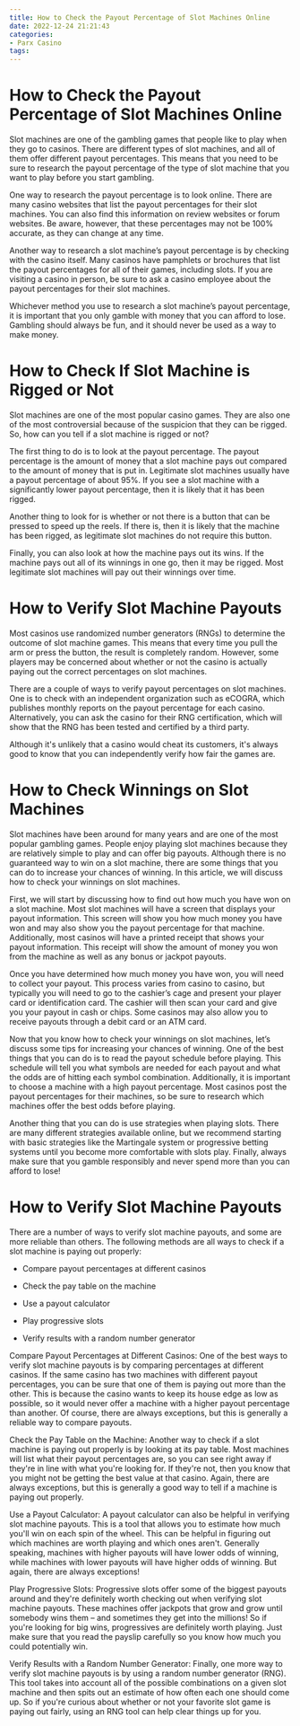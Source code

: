 ```yaml
---
title: How to Check the Payout Percentage of Slot Machines Online 
date: 2022-12-24 21:21:43
categories:
- Parx Casino
tags:
---
```



#  How to Check the Payout Percentage of Slot Machines Online 

Slot machines are one of the gambling games that people like to play when they go to casinos. There are different types of slot machines, and all of them offer different payout percentages. This means that you need to be sure to research the payout percentage of the type of slot machine that you want to play before you start gambling. 

One way to research the payout percentage is to look online. There are many casino websites that list the payout percentages for their slot machines. You can also find this information on review websites or forum websites. Be aware, however, that these percentages may not be 100% accurate, as they can change at any time. 

Another way to research a slot machine’s payout percentage is by checking with the casino itself. Many casinos have pamphlets or brochures that list the payout percentages for all of their games, including slots. If you are visiting a casino in person, be sure to ask a casino employee about the payout percentages for their slot machines. 

Whichever method you use to research a slot machine’s payout percentage, it is important that you only gamble with money that you can afford to lose. Gambling should always be fun, and it should never be used as a way to make money.

#  How to Check If Slot Machine is Rigged or Not 

Slot machines are one of the most popular casino games. They are also one of the most controversial because of the suspicion that they can be rigged. So, how can you tell if a slot machine is rigged or not?

The first thing to do is to look at the payout percentage. The payout percentage is the amount of money that a slot machine pays out compared to the amount of money that is put in. Legitimate slot machines usually have a payout percentage of about 95%. If you see a slot machine with a significantly lower payout percentage, then it is likely that it has been rigged.

Another thing to look for is whether or not there is a button that can be pressed to speed up the reels. If there is, then it is likely that the machine has been rigged, as legitimate slot machines do not require this button.

Finally, you can also look at how the machine pays out its wins. If the machine pays out all of its winnings in one go, then it may be rigged. Most legitimate slot machines will pay out their winnings over time.

#  How to Verify Slot Machine Payouts 
Most casinos use randomized number generators (RNGs) to determine the outcome of slot machine games. This means that every time you pull the arm or press the button, the result is completely random. However, some players may be concerned about whether or not the casino is actually paying out the correct percentages on slot machines. 

There are a couple of ways to verify payout percentages on slot machines. One is to check with an independent organization such as eCOGRA, which publishes monthly reports on the payout percentage for each casino. Alternatively, you can ask the casino for their RNG certification, which will show that the RNG has been tested and certified by a third party. 

Although it's unlikely that a casino would cheat its customers, it's always good to know that you can independently verify how fair the games are.

#  How to Check Winnings on Slot Machines 

Slot machines have been around for many years and are one of the most popular gambling games. People enjoy playing slot machines because they are relatively simple to play and can offer big payouts. Although there is no guaranteed way to win on a slot machine, there are some things that you can do to increase your chances of winning. In this article, we will discuss how to check your winnings on slot machines.

First, we will start by discussing how to find out how much you have won on a slot machine. Most slot machines will have a screen that displays your payout information. This screen will show you how much money you have won and may also show you the payout percentage for that machine. Additionally, most casinos will have a printed receipt that shows your payout information. This receipt will show the amount of money you won from the machine as well as any bonus or jackpot payouts.

Once you have determined how much money you have won, you will need to collect your payout. This process varies from casino to casino, but typically you will need to go to the cashier’s cage and present your player card or identification card. The cashier will then scan your card and give you your payout in cash or chips. Some casinos may also allow you to receive payouts through a debit card or an ATM card.

Now that you know how to check your winnings on slot machines, let’s discuss some tips for increasing your chances of winning. One of the best things that you can do is to read the payout schedule before playing. This schedule will tell you what symbols are needed for each payout and what the odds are of hitting each symbol combination. Additionally, it is important to choose a machine with a high payout percentage. Most casinos post the payout percentages for their machines, so be sure to research which machines offer the best odds before playing.

Another thing that you can do is use strategies when playing slots. There are many different strategies available online, but we recommend starting with basic strategies like the Martingale system or progressive betting systems until you become more comfortable with slots play. Finally, always make sure that you gamble responsibly and never spend more than you can afford to lose!

#  How to Verify Slot Machine Payouts

There are a number of ways to verify slot machine payouts, and some are more reliable than others. The following methods are all ways to check if a slot machine is paying out properly:

- Compare payout percentages at different casinos

- Check the pay table on the machine

- Use a payout calculator

- Play progressive slots

- Verify results with a random number generator


Compare Payout Percentages at Different Casinos: One of the best ways to verify slot machine payouts is by comparing percentages at different casinos. If the same casino has two machines with different payout percentages, you can be sure that one of them is paying out more than the other. This is because the casino wants to keep its house edge as low as possible, so it would never offer a machine with a higher payout percentage than another. Of course, there are always exceptions, but this is generally a reliable way to compare payouts.

Check the Pay Table on the Machine: Another way to check if a slot machine is paying out properly is by looking at its pay table. Most machines will list what their payout percentages are, so you can see right away if they're in line with what you're looking for. If they're not, then you know that you might not be getting the best value at that casino. Again, there are always exceptions, but this is generally a good way to tell if a machine is paying out properly.

Use a Payout Calculator: A payout calculator can also be helpful in verifying slot machine payouts. This is a tool that allows you to estimate how much you'll win on each spin of the wheel. This can be helpful in figuring out which machines are worth playing and which ones aren't. Generally speaking, machines with higher payouts will have lower odds of winning, while machines with lower payouts will have higher odds of winning. But again, there are always exceptions!

Play Progressive Slots: Progressive slots offer some of the biggest payouts around and they're definitely worth checking out when verifying slot machine payouts. These machines offer jackpots that grow and grow until somebody wins them – and sometimes they get into the millions! So if you're looking for big wins, progressives are definitely worth playing. Just make sure that you read the payslip carefully so you know how much you could potentially win.

Verify Results with a Random Number Generator: Finally, one more way to verify slot machine payouts is by using a random number generator (RNG). This tool takes into account all of the possible combinations on a given slot machine and then spits out an estimate of how often each one should come up. So if you're curious about whether or not your favorite slot game is paying out fairly, using an RNG tool can help clear things up for you.